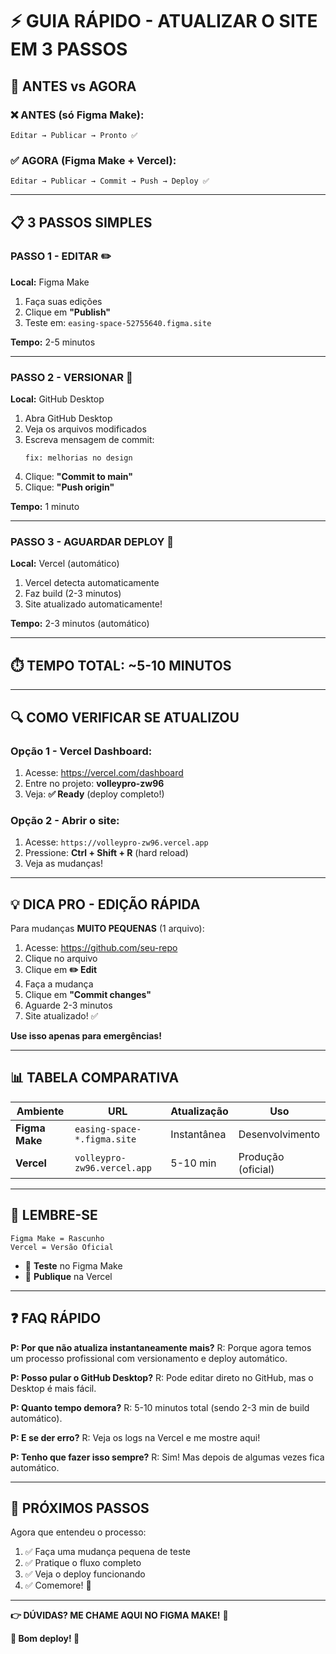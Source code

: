 # ⚡ GUIA RÁPIDO - ATUALIZAR O SITE EM 3 PASSOS

## 🎯 ANTES vs AGORA

### ❌ ANTES (só Figma Make):
```
Editar → Publicar → Pronto ✅
```

### ✅ AGORA (Figma Make + Vercel):
```
Editar → Publicar → Commit → Push → Deploy ✅
```

---

## 📋 3 PASSOS SIMPLES

### **PASSO 1 - EDITAR** ✏️
**Local:** Figma Make

1. Faça suas edições
2. Clique em **"Publish"**
3. Teste em: `easing-space-52755640.figma.site`

**Tempo:** 2-5 minutos

---

### **PASSO 2 - VERSIONAR** 💾
**Local:** GitHub Desktop

1. Abra GitHub Desktop
2. Veja os arquivos modificados
3. Escreva mensagem de commit:
   ```
   fix: melhorias no design
   ```
4. Clique: **"Commit to main"**
5. Clique: **"Push origin"**

**Tempo:** 1 minuto

---

### **PASSO 3 - AGUARDAR DEPLOY** 🚀
**Local:** Vercel (automático)

1. Vercel detecta automaticamente
2. Faz build (2-3 minutos)
3. Site atualizado automaticamente!

**Tempo:** 2-3 minutos (automático)

---

## ⏱️ TEMPO TOTAL: ~5-10 MINUTOS

---

## 🔍 COMO VERIFICAR SE ATUALIZOU

### **Opção 1 - Vercel Dashboard:**
1. Acesse: https://vercel.com/dashboard
2. Entre no projeto: **volleypro-zw96**
3. Veja: **✅ Ready** (deploy completo!)

### **Opção 2 - Abrir o site:**
1. Acesse: `https://volleypro-zw96.vercel.app`
2. Pressione: **Ctrl + Shift + R** (hard reload)
3. Veja as mudanças!

---

## 💡 DICA PRO - EDIÇÃO RÁPIDA

Para mudanças **MUITO PEQUENAS** (1 arquivo):

1. Acesse: https://github.com/seu-repo
2. Clique no arquivo
3. Clique em **✏️ Edit**
4. Faça a mudança
5. Clique em **"Commit changes"**
6. Aguarde 2-3 minutos
7. Site atualizado! ✅

**Use isso apenas para emergências!**

---

## 📊 TABELA COMPARATIVA

| Ambiente | URL | Atualização | Uso |
|----------|-----|-------------|-----|
| **Figma Make** | `easing-space-*.figma.site` | Instantânea | Desenvolvimento |
| **Vercel** | `volleypro-zw96.vercel.app` | 5-10 min | Produção (oficial) |

---

## 🎯 LEMBRE-SE

```
Figma Make = Rascunho
Vercel = Versão Oficial
```

- 🧪 **Teste** no Figma Make
- 🚀 **Publique** na Vercel

---

## ❓ FAQ RÁPIDO

**P: Por que não atualiza instantaneamente mais?**
R: Porque agora temos um processo profissional com versionamento e deploy automático.

**P: Posso pular o GitHub Desktop?**
R: Pode editar direto no GitHub, mas o Desktop é mais fácil.

**P: Quanto tempo demora?**
R: 5-10 minutos total (sendo 2-3 min de build automático).

**P: E se der erro?**
R: Veja os logs na Vercel e me mostre aqui!

**P: Tenho que fazer isso sempre?**
R: Sim! Mas depois de algumas vezes fica automático.

---

## 🎉 PRÓXIMOS PASSOS

Agora que entendeu o processo:

1. ✅ Faça uma mudança pequena de teste
2. ✅ Pratique o fluxo completo
3. ✅ Veja o deploy funcionando
4. ✅ Comemore! 🎊

---

**👉 DÚVIDAS? ME CHAME AQUI NO FIGMA MAKE!** 💬

**🏐 Bom deploy! 🚀**
